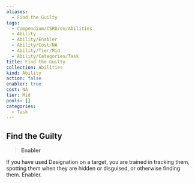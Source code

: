 ```yaml
---
aliases:
  - Find the Guilty
tags:
  - Compendium/CSRD/en/Abilities
  - Ability
  - Ability/Enabler
  - Ability/Cost/NA
  - Ability/Tier/Mid
  - Ability/Categories/Task
title: Find the Guilty
collection: Abilities
kind: Ability
action: false
enabler: true
cost: NA
tier: Mid
pools: []
categories:
  - Task
---
```

## Find the Guilty  
>**Enabler**
  
If you have used Designation on a target, you are trained in tracking them, spotting them when they are hidden or disguised, or otherwise finding them. Enabler.